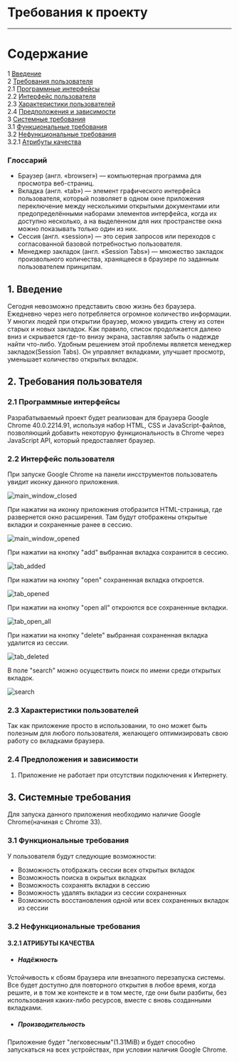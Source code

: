 # Требования к проекту
---

# Содержание
1 [Введение](#intro)   
2 [Требования пользователя](#user_requirements)  
2.1 [Программные интерфейсы](#software_interfaces)  
2.2 [Интерфейс пользователя](#user_interface)  
2.3 [Характеристики пользователей](#user_specifications)     
2.4 [Предположения и зависимости](#assumptions_and_dependencies)  
3 [Системные требования](#system_requirements)  
3.1 [Функциональные требования](#functional_requirements)  
3.2 [Нефункциональные требования](#non-functional_requirements)  
3.2.1 [Атрибуты качества](#quality_attributes)

### Глоссарий
* Браузер (англ. «browser») — компьютерная программа для просмотра веб-страниц.
* Вклaдка (англ. «tab») — элемент графического интерфейса пользователя, который позволяет в одном окне приложения переключение между несколькими открытыми документами или предопределёнными наборами элементов интерфейса, когда их доступно несколько, а на выделенном для них пространстве окна можно показывать только один из них.
* Сессия (англ. «session») — это серия запросов или переходов с согласованной базовой потребностью пользователя.
* Менеджер закладок (англ. «Session Tabs») — множество закладок произвольного количества, хранящееся в браузере по заданным пользователем принципам.
<a name="intro"/>

## 1. Введение
Сегодня невозможно представить свою жизнь без браузера. Ежедневно через него потребляется огромное количество информации. У многих людей при открытии браузер, можно увидить стену из сотен старых и новых закладок. Как правило, список продолжается далеко вниз и скрывается где-то внизу экрана, заставляя забыть о надежде найти что-либо. Удобным решением этой проблемы является менеджер закладок(Session Tabs). Он управляет вкладками, улучшает просмотр, уменьшает количество открытых вкладок.

<a name="user_requirements"/>

## 2. Требования пользователя

<a name="software_interfaces"/>

### 2.1 Программные интерфейсы
Разрабатываемый проект будет реализован для браузера Google Chrome 40.0.2214.91, используя набор HTML, CSS и JavaScript-файлов, позволяющий добавить некоторую функциональность в Chrome через JavaScript API, который предоставляет браузер.

<a name="user_interface"/>

### 2.2 Интерфейс пользователя
При запуске Google Chrome на панели инсструментов пользователь увидит иконку данного приложения. 

![main_window_closed](https://github.com/pobozhnaya18/Session-Tabs/blob/master/Mockups/Main%20window%20closed%20(mockup).png)

При нажатии на иконку приложения отобразится HTML-страница, где развернется окно расширения. Там будут отображены открытые вкладки и сохраненные ранее в сессию.  

![main_window_opened](https://github.com/pobozhnaya18/Session-Tabs/blob/master/Mockups/Main%20window%20opened%20(mockup).png)

При нажатии на кнопку "add" выбранная вкладка сохранится в сессию. 

![tab_added](https://github.com/pobozhnaya18/Session-Tabs/blob/master/Mockups/Add%20Tab%20(mockup).png)

При нажатии на кнопку "open" сохраненная вкладка откроется.

![tab_opened](https://github.com/pobozhnaya18/Session-Tabs/blob/master/Mockups/Open%20one%20Tab%20(mockup).png)

При нажатии на кнопку "open all" откроются все сохраненные вкладки.

![tab_open_all](https://github.com/pobozhnaya18/Session-Tabs/blob/master/Mockups/Open%20all%20Tabs%20(mockup).png)

При нажатии на кнопку "delete" выбранная сохраненная вкладка удалится из сессии.

![tab_deleted](https://github.com/pobozhnaya18/Session-Tabs/blob/master/Mockups/Delete%20Tab%20(mockup).png)

В поле "search" можно осуществить поиск по имени среди открытых вкладок.

![search](https://github.com/pobozhnaya18/Session-Tabs/blob/master/Mockups/Search%20(mockup).png)

<a name="user_specifications"/>

### 2.3 Характеристики пользователей
Так как приложение просто в использовании, то оно может быть полезным для любого пользователя, желающего оптимизировать свою работу со вкладками браузера.

<a name="assumptions_and_dependencies"/>

### 2.4 Предположения и зависимости
1. Приложение не работает при отсутствии подключения к Интернету.

<a name="system_requirements"/>

## 3. Системные требования
Для запуска данного приложения необходимо наличие Google Chrome(начиная с Chrome 33).

<a name="functional_requirements"/>

### 3.1 Функциональные требования
У пользователя будут следующие возможности:
- Возможность отображать сессии всех открытых вкладок
- Возможность поиска в окрытых вкладках 
- Возможность сохранять вкладки в сессию
- Возможность удалять вкладки из сессии сохраненных
- Возможность восстановления одной или всех сохраненных вкладок из сессии

<a name="non-functional_requirements"/>

### 3.2 Нефункциональные требования

<a name="quality_attributes"/>

#### 3.2.1 АТРИБУТЫ КАЧЕСТВА
 - ##### Надёжность
Устойчивость к сбоям браузера или внезапного перезапуска системы. Все будет доступно для повторного открытия в любое время, когда решите, и в том же контексте и в том месте, где они были разбиты, без использования каких-либо ресурсов, вместе с вновь созданными вкладками.
 - ##### Производительность
Приложение будет "легковесным"(1.31MiB) и будет способно запускаться на всех устройствах, при условии наличия Google Chrome.
